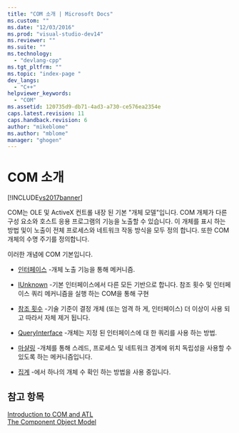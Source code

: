 ```yaml
---
title: "COM 소개 | Microsoft Docs"
ms.custom: ""
ms.date: "12/03/2016"
ms.prod: "visual-studio-dev14"
ms.reviewer: ""
ms.suite: ""
ms.technology: 
  - "devlang-cpp"
ms.tgt_pltfrm: ""
ms.topic: "index-page "
dev_langs: 
  - "C++"
helpviewer_keywords: 
  - "COM"
ms.assetid: 120735d9-db71-4ad3-a730-ce576ea2354e
caps.latest.revision: 11
caps.handback.revision: 6
author: "mikeblome"
ms.author: "mblome"
manager: "ghogen"
---
```

# COM 소개
[!INCLUDE[vs2017banner](../assembler/inline/includes/vs2017banner.md)]

COM는 OLE 및 ActiveX 컨트롤 내장 된 기본 "개체 모델"입니다.  COM 개체가 다른 구성 요소와 호스트 응용 프로그램의 기능을 노출할 수 있습니다.  이 개체를 표시 하는 방법 및이 노출이 전체 프로세스와 네트워크 작동 방식을 모두 정의 합니다.  또한 COM 개체의 수명 주기를 정의합니다.  
  
 이러한 개념에 COM 기본입니다.  
  
-   [인터페이스](../atl/interfaces-atl.md) \-개체 노출 기능을 통해 메커니즘.  
  
-   [IUnknown](../atl/iunknown.md) \-기본 인터페이스에서 다른 모든 기반으로 합니다.  참조 횟수 및 인터페이스 쿼리 메커니즘을 실행 하는 COM을 통해 구현  
  
-   [참조 횟수](../atl/reference-counting.md) \-기술 기준이 결정 개체 \(또는 엄격 하 게, 인터페이스\) 더 이상이 사용 되 고 따라서 자체 제거 됩니다.  
  
-   [QueryInterface](../atl/queryinterface.md) \-개체는 지정 된 인터페이스에 대 한 쿼리를 사용 하는 방법.  
  
-   [마샬링](../atl/marshaling.md) \-개체를 통해 스레드, 프로세스 및 네트워크 경계에 위치 독립성을 사용할 수 있도록 하는 메커니즘입니다.  
  
-   [집계](../atl/aggregation.md) \-에서 하나의 개체 수 확인 하는 방법을 사용 중입니다.  
  
## 참고 항목  
 [Introduction to COM and ATL](../atl/introduction-to-com-and-atl.md)   
 [The Component Object Model](http://msdn.microsoft.com/library/windows/desktop/ms694363)